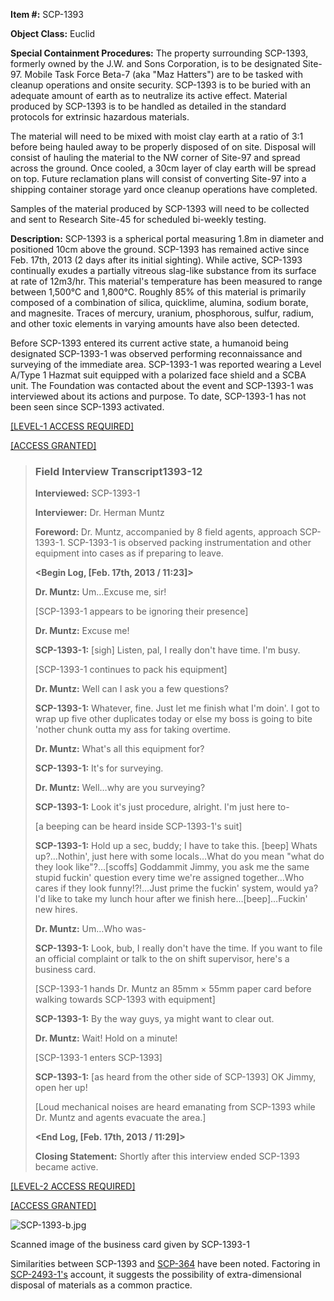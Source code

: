 **Item #:** SCP-1393

**Object Class:** Euclid

**Special Containment Procedures:** The property surrounding SCP-1393, formerly owned by the J.W. and Sons Corporation, is to be designated Site-97. Mobile Task Force Beta-7 (aka "Maz Hatters") are to be tasked with cleanup operations and onsite security. SCP-1393 is to be buried with an adequate amount of earth as to neutralize its active effect. Material produced by SCP-1393 is to be handled as detailed in the standard protocols for extrinsic hazardous materials.

The material will need to be mixed with moist clay earth at a ratio of 3:1 before being hauled away to be properly disposed of on site. Disposal will consist of hauling the material to the NW corner of Site-97 and spread across the ground. Once cooled, a 30cm layer of clay earth will be spread on top. Future reclamation plans will consist of converting Site-97 into a shipping container storage yard once cleanup operations have completed.

Samples of the material produced by SCP-1393 will need to be collected and sent to Research Site-45 for scheduled bi-weekly testing.

**Description:** SCP-1393 is a spherical portal measuring 1.8m in diameter and positioned 10cm above the ground. SCP-1393 has remained active since Feb. 17th, 2013 (2 days after its initial sighting). While active, SCP-1393 continually exudes a partially vitreous slag-like substance from its surface at rate of 12m3/hr. This material's temperature has been measured to range between 1,500°C and 1,800°C. Roughly 85% of this material is primarily composed of a combination of silica, quicklime, alumina, sodium borate, and magnesite. Traces of mercury, uranium, phosphorous, sulfur, radium, and other toxic elements in varying amounts have also been detected.

Before SCP-1393 entered its current active state, a humanoid being designated SCP-1393-1 was observed performing reconnaissance and surveying of the immediate area. SCP-1393-1 was reported wearing a Level A/Type 1 Hazmat suit equipped with a polarized face shield and a SCBA unit. The Foundation was contacted about the event and SCP-1393-1 was interviewed about its actions and purpose. To date, SCP-1393-1 has not been seen since SCP-1393 activated.

[\[LEVEL-1 ACCESS REQUIRED\]](javascript:;)

[\[ACCESS GRANTED\]](javascript:;)

> ### Field Interview Transcript1393-12
> 
> **Interviewed:** SCP-1393-1  
>   
> **Interviewer:** Dr. Herman Muntz  
>   
> **Foreword:** Dr. Muntz, accompanied by 8 field agents, approach SCP-1393-1. SCP-1393-1 is observed packing instrumentation and other equipment into cases as if preparing to leave.  
>   
> **<Begin Log, \[Feb. 17th, 2013 / 11:23\]>**  
>   
> **Dr. Muntz:** Um…Excuse me, sir!  
>   
> \[SCP-1393-1 appears to be ignoring their presence\]
> 
> **Dr. Muntz:** Excuse me!
> 
> **SCP-1393-1:** \[sigh\] Listen, pal, I really don't have time. I'm busy.
> 
> \[SCP-1393-1 continues to pack his equipment\]  
>   
> **Dr. Muntz:** Well can I ask you a few questions?
> 
> **SCP-1393-1:** Whatever, fine. Just let me finish what I'm doin'. I got to wrap up five other duplicates today or else my boss is going to bite 'nother chunk outta my ass for taking overtime.  
>   
> **Dr. Muntz:** What's all this equipment for?
> 
> **SCP-1393-1:** It's for surveying.
> 
> **Dr. Muntz:** Well…why are you surveying?
> 
> **SCP-1393-1:** Look it's just procedure, alright. I'm just here to-
> 
> \[a beeping can be heard inside SCP-1393-1's suit\]
> 
> **SCP-1393-1:** Hold up a sec, buddy; I have to take this. \[beep\] Whats up?…Nothin', just here with some locals…What do you mean "what do they look like"?…\[scoffs\] Goddammit Jimmy, you ask me the same stupid fuckin' question every time we're assigned together…Who cares if they look funny!?!…Just prime the fuckin' system, would ya? I'd like to take my lunch hour after we finish here…\[beep\]…Fuckin' new hires.
> 
> **Dr. Muntz:** Um…Who was-
> 
> **SCP-1393-1:** Look, bub, I really don't have the time. If you want to file an official complaint or talk to the on shift supervisor, here's a business card.
> 
> \[SCP-1393-1 hands Dr. Muntz an 85mm × 55mm paper card before walking towards SCP-1393 with equipment\]
> 
> **SCP-1393-1:** By the way guys, ya might want to clear out.
> 
> **Dr. Muntz:** Wait! Hold on a minute!
> 
> \[SCP-1393-1 enters SCP-1393\]
> 
> **SCP-1393-1:** \[as heard from the other side of SCP-1393\] OK Jimmy, open her up!
> 
> \[Loud mechanical noises are heard emanating from SCP-1393 while Dr. Muntz and agents evacuate the area.\]
> 
> **<End Log, \[Feb. 17th, 2013 / 11:29\]>**  
>   
> **Closing Statement:** Shortly after this interview ended SCP-1393 became active.

[\[LEVEL-2 ACCESS REQUIRED\]](javascript:;)

[\[ACCESS GRANTED\]](javascript:;)

![SCP-1393-b.jpg](http://scp-wiki.wdfiles.com/local--files/scp-1393/SCP-1393-b.jpg)

Scanned image of the business card given by SCP-1393-1

  
Similarities between SCP-1393 and [SCP-364](/scp-364) have been noted. Factoring in [SCP-2493-1's](/scp-2493) account, it suggests the possibility of extra-dimensional disposal of materials as a common practice.